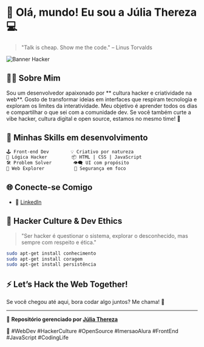 # 🧠 Olá, mundo! Eu sou a Júlia Thereza 💻

> "Talk is cheap. Show me the code." – Linus Torvalds

![Banner Hacker](https://i.postimg.cc/6pG09hDT/hacker-green-code.jpg)

## 👨‍💻 Sobre Mim
Sou um desenvolvedor apaixonado por ** cultura hacker e criatividade na web**. Gosto de transformar ideias em interfaces que respiram tecnologia e exploram os limites da interatividade. Meu objetivo é aprender todos os dias e compartilhar o que sei com a comunidade dev. Se você também curte a vibe hacker, cultura digital e open source, estamos no mesmo time! 💚

## 🧪 Minhas Skills em desenvolvimento
```txt
🕹️ Front-end Dev        💡 Criativo por natureza
💾 Lógica Hacker         📦 HTML | CSS | JavaScript
🛠️ Problem Solver        👁️‍🗨️ UI com propósito
📡 Web Explorer           🔐 Segurança em foco
```

## 🌐 Conecte-se Comigo
- 💼 [LinkedIn](https://linkedin.com/in/juliadevops)

## 🔐 Hacker Culture & Dev Ethics
> "Ser hacker é questionar o sistema, explorar o desconhecido, mas sempre com respeito e ética."

```bash
sudo apt-get install conhecimento
sudo apt-get install coragem
sudo apt-get install persistência
```

## ⚡ Let’s Hack the Web Together!
Se você chegou até aqui, bora codar algo juntos? Me chama! 💬

---

📎 **Repositório gerenciado por [Júlia Thereza](https://github.com/ajuliathereza)**

🧬 #WebDev #HackerCulture #OpenSource #ImersaoAlura #FrontEnd #JavaScript #CodingLife



